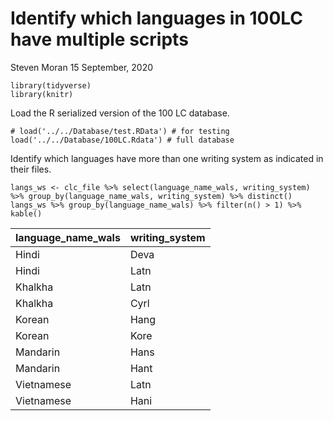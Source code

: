 Identify which languages in 100LC have multiple scripts
================
Steven Moran
15 September, 2020

    library(tidyverse)
    library(knitr)

Load the R serialized version of the 100 LC database.

    # load('../../Database/test.RData') # for testing
    load('../../Database/100LC.Rdata') # full database

Identify which languages have more than one writing system as indicated
in their files.

    langs_ws <- clc_file %>% select(language_name_wals, writing_system) %>% group_by(language_name_wals, writing_system) %>% distinct()
    langs_ws %>% group_by(language_name_wals) %>% filter(n() > 1) %>% kable()

| language\_name\_wals | writing\_system |
|:---------------------|:----------------|
| Hindi                | Deva            |
| Hindi                | Latn            |
| Khalkha              | Latn            |
| Khalkha              | Cyrl            |
| Korean               | Hang            |
| Korean               | Kore            |
| Mandarin             | Hans            |
| Mandarin             | Hant            |
| Vietnamese           | Latn            |
| Vietnamese           | Hani            |
